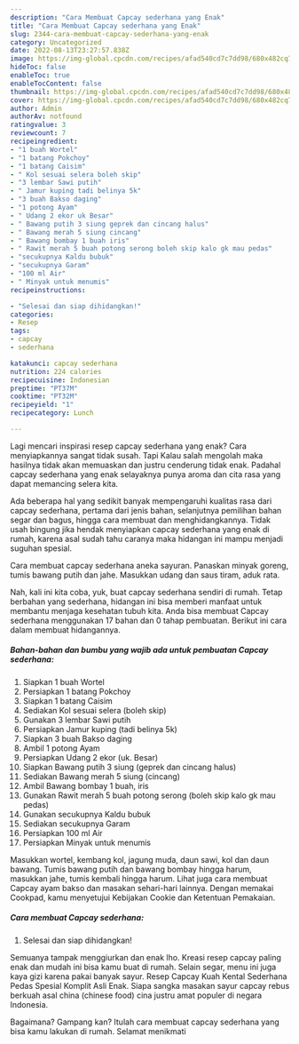 ```yaml
---
description: "Cara Membuat Capcay sederhana yang Enak"
title: "Cara Membuat Capcay sederhana yang Enak"
slug: 2344-cara-membuat-capcay-sederhana-yang-enak
category: Uncategorized
date: 2022-08-13T23:27:57.838Z
image: https://img-global.cpcdn.com/recipes/afad540cd7c7dd98/680x482cq70/capcay-sederhana-foto-resep-utama.jpg
hideToc: false
enableToc: true
enableTocContent: false
thumbnail: https://img-global.cpcdn.com/recipes/afad540cd7c7dd98/680x482cq70/capcay-sederhana-foto-resep-utama.jpg
cover: https://img-global.cpcdn.com/recipes/afad540cd7c7dd98/680x482cq70/capcay-sederhana-foto-resep-utama.jpg
author: Admin
authorAv: notfound
ratingvalue: 3
reviewcount: 7
recipeingredient:
- "1 buah Wortel"
- "1 batang Pokchoy"
- "1 batang Caisim"
- " Kol sesuai selera boleh skip"
- "3 lembar Sawi putih"
- " Jamur kuping tadi belinya 5k"
- "3 buah Bakso daging"
- "1 potong Ayam"
- " Udang 2 ekor uk Besar"
- " Bawang putih 3 siung geprek dan cincang halus"
- " Bawang merah 5 siung cincang"
- " Bawang bombay 1 buah iris"
- " Rawit merah 5 buah potong serong boleh skip kalo gk mau pedas"
- "secukupnya Kaldu bubuk"
- "secukupnya Garam"
- "100 ml Air"
- " Minyak untuk menumis"
recipeinstructions:

- "Selesai dan siap dihidangkan!"
categories:
- Resep
tags:
- capcay
- sederhana

katakunci: capcay sederhana 
nutrition: 224 calories
recipecuisine: Indonesian
preptime: "PT37M"
cooktime: "PT32M"
recipeyield: "1"
recipecategory: Lunch

---
```



Lagi mencari inspirasi resep capcay sederhana yang enak? Cara menyiapkannya sangat tidak susah. Tapi Kalau salah mengolah maka hasilnya tidak akan memuaskan dan justru cenderung tidak enak. Padahal capcay sederhana yang enak selayaknya punya aroma dan cita rasa yang dapat memancing selera kita.


Ada beberapa hal yang sedikit banyak mempengaruhi kualitas rasa dari capcay sederhana, pertama dari jenis bahan, selanjutnya pemilihan bahan segar dan bagus, hingga cara membuat dan menghidangkannya. Tidak usah bingung jika hendak menyiapkan capcay sederhana yang enak di rumah, karena asal sudah tahu caranya maka hidangan ini mampu menjadi suguhan spesial.

Cara membuat capcay sederhana aneka sayuran. Panaskan minyak goreng, tumis bawang putih dan jahe. Masukkan udang dan saus tiram, aduk rata.


Nah, kali ini kita coba, yuk, buat capcay sederhana sendiri di rumah. Tetap berbahan yang sederhana, hidangan ini bisa memberi manfaat untuk membantu menjaga kesehatan tubuh kita. Anda bisa membuat Capcay sederhana menggunakan 17 bahan dan 0 tahap pembuatan. Berikut ini cara dalam membuat hidangannya.

<!--inarticleads1-->

##### Bahan-bahan dan bumbu yang wajib ada untuk pembuatan Capcay sederhana:

1. Siapkan 1 buah Wortel
1. Persiapkan 1 batang Pokchoy
1. Siapkan 1 batang Caisim
1. Sediakan  Kol sesuai selera (boleh skip)
1. Gunakan 3 lembar Sawi putih
1. Persiapkan  Jamur kuping (tadi belinya 5k)
1. Siapkan 3 buah Bakso daging
1. Ambil 1 potong Ayam
1. Persiapkan  Udang 2 ekor (uk. Besar)
1. Siapkan  Bawang putih 3 siung (geprek dan cincang halus)
1. Sediakan  Bawang merah 5 siung (cincang)
1. Ambil  Bawang bombay 1 buah, iris
1. Gunakan  Rawit merah 5 buah potong serong (boleh skip kalo gk mau pedas)
1. Gunakan secukupnya Kaldu bubuk
1. Sediakan secukupnya Garam
1. Persiapkan 100 ml Air
1. Persiapkan  Minyak untuk menumis


Masukkan wortel, kembang kol, jagung muda, daun sawi, kol dan daun bawang. Tumis bawang putih dan bawang bombay hingga harum, masukkan jahe, tumis kembali hingga harum. Lihat juga cara membuat Capcay ayam bakso dan masakan sehari-hari lainnya. Dengan memakai Cookpad, kamu menyetujui Kebijakan Cookie dan Ketentuan Pemakaian. 

<!--inarticleads2-->

##### Cara membuat Capcay sederhana:


1. Selesai dan siap dihidangkan!

Semuanya tampak menggiurkan dan enak lho. Kreasi resep capcay paling enak dan mudah ini bisa kamu buat di rumah. Selain segar, menu ini juga kaya gizi karena pakai banyak sayur. Resep Capcay Kuah Kental Sederhana Pedas Spesial Komplit Asli Enak. Siapa sangka masakan sayur capcay rebus berkuah asal china (chinese food) cina justru amat populer di negara Indonesia. 

Bagaimana? Gampang kan? Itulah cara membuat capcay sederhana yang bisa kamu lakukan di rumah. Selamat menikmati

